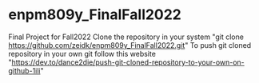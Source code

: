 # enpm809y_FinalFall2022
Final Project for Fall2022
Clone the repository in your system "git clone https://github.com/zeidk/enpm809y_FinalFall2022.git"
To push git cloned repository in your own git follow this website "https://dev.to/dance2die/push-git-cloned-repository-to-your-own-on-github-1ili"
